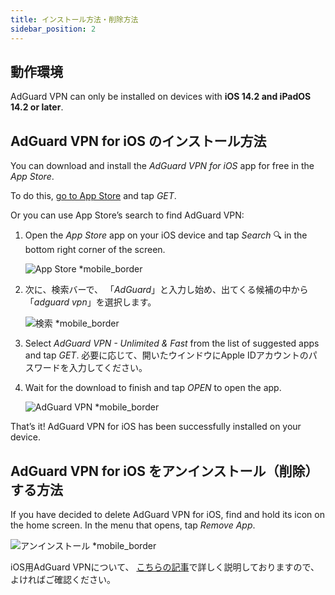 ```yaml
---
title: インストール方法・削除方法
sidebar_position: 2
---
```


## 動作環境

AdGuard VPN can only be installed on devices with **iOS 14.2 and iPadOS 14.2 or later**.

## AdGuard VPN for iOS のインストール方法

You can download and install the *AdGuard VPN for iOS* app for free in the *App Store*.

To do this, [go to App Store](https://agrd.io/ios_vpn) and tap *GET*.

Or you can use App Store’s search to find AdGuard VPN:

1. Open the *App Store* app on your iOS device and tap *Search* 🔍 in the bottom right corner of the screen.

    ![App Store *mobile_border](https://cdn.adguardvpn.com/content/kb/vpn/ios/app-store-en.png)

1. 次に、検索バーで、 「*AdGuard*」と入力し始め、出てくる候補の中から「*adguard vpn*」を選択します。

    ![検索 *mobile_border](https://cdn.adguardvpn.com/content/kb/vpn/ios/search-en.png)

1. Select *AdGuard VPN - Unlimited & Fast* from the list of suggested apps and tap *GET*. 必要に応じて、開いたウインドウにApple IDアカウントのパスワードを入力してください。
1. Wait for the download to finish and tap *OPEN* to open the app.

    ![AdGuard VPN *mobile_border](https://cdn.adguardvpn.com/content/kb/vpn/ios/adguard-vpn-en.png)

That’s it! AdGuard VPN for iOS has been successfully installed on your device.

## AdGuard VPN for iOS をアンインストール（削除）する方法

If you have decided to delete AdGuard VPN for iOS, find and hold its icon on the home screen. In the menu that opens, tap *Remove App*.

![アンインストール *mobile_border](https://cdn.adguardvpn.com/content/kb/vpn/ios/2.2/quick-action-menu.png)

iOS用AdGuard VPNについて、 [こちらの記事](adguard-vpn-for-ios/overview)で詳しく説明しておりますので、よければご確認ください。
